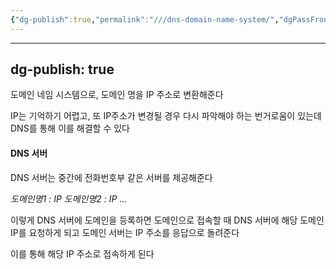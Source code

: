 ```yaml
---
{"dg-publish":true,"permalink":"///dns-domain-name-system/","dgPassFrontmatter":true}
---
```



---
dg-publish: true
---
도메인 네임 시스템으로, 도메인 명을 IP 주소로 변환해준다

IP는 기억하기 어렵고, 또 IP주소가 변경될 경우 다시 파악해야 하는 번거로움이 있는데
DNS를 통해 이를 해결할 수 있다

#### DNS 서버

DNS 서버는 중간에 전화번호부 같은 서버를 제공해준다

*도메인명1 : IP*
*도메인명2 : IP*
*...*

이렇게 DNS 서버에 도메인을 등록하면
도메인으로 접속할 때 DNS 서버에 해당 도메인 IP를 요청하게 되고
도메인 서버는 IP 주소를 응답으로 돌려준다

이를 통해 해당 IP 주소로 접속하게 된다